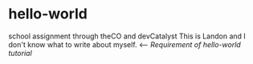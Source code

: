 # hello-world
school assignment through theCO and devCatalyst
This is Landon and I don't know what to write about myself. <-- *Requirement of hello-world tutorial*
